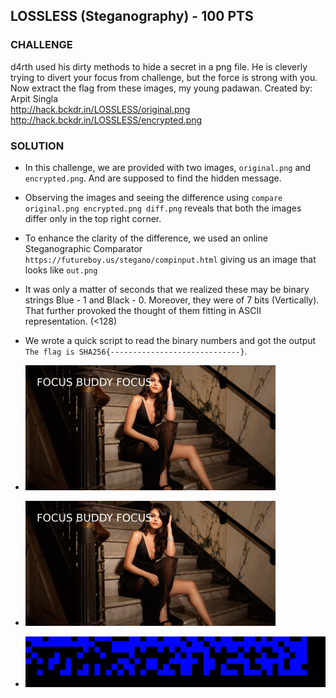## LOSSLESS (Steganography) - 100 PTS

### CHALLENGE
d4rth used his dirty methods to hide a secret in a png file. He is cleverly trying to divert your focus from challenge, but the force is strong with you. Now extract the flag from these images, my young padawan.
Created by: Arpit Singla    
http://hack.bckdr.in/LOSSLESS/original.png  
http://hack.bckdr.in/LOSSLESS/encrypted.png

### SOLUTION
* In this challenge, we are provided with two images, `original.png` and `encrypted.png`. And are supposed to find the hidden message.
* Observing the images and seeing the difference using  `compare original.png encrypted.png diff.png` reveals that both the images differ only in the top right corner.
* To enhance the clarity of the difference, we used an online Steganographic Comparator `https://futureboy.us/stegano/compinput.html` giving us an image that looks like `out.png`
* It was only a matter of seconds that we realized these may be binary strings Blue - 1 and Black - 0. Moreover, they were of 7 bits (Vertically). That further provoked the thought of them fitting in ASCII representation. (<128)
* We wrote a quick script to read the binary numbers and got the output `The flag is SHA256{-----------------------------}`.


* ![Original Image](./original.png)
* ![Encrypted Image](./encrypted.png)
* ![Amplified Difference](./out.jpg)
